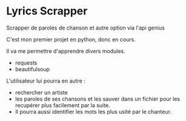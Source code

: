 # Lyrics Scrapper
Scrapper de paroles de chanson et autre option via l'api genius  

C'est mon premier projet en python, donc en cours.  

Il va me permettre d'apprendre divers modules.
- requests
- beautifulsoup

L'utilisateur lui pourra en autre :
- rechercher un artiste
- les paroles de ses chansons et les sauver dans un fichier pour les recupérer plus facilement par la suite.
- Il pourra aussi identifier les mots les plus usité par le chanteur.


